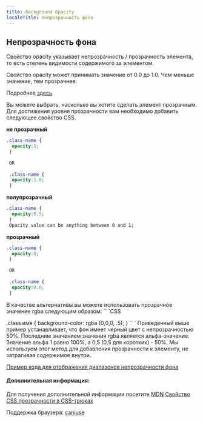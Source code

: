 ```yaml
---
title: Background Opacity
localeTitle: Непрозрачность фона
---
```

## Непрозрачность фона

Свойство opacity указывает непрозрачность / прозрачность элемента, то есть степень видимости содержимого за элементом.

Свойство opacity может принимать значение от 0.0 до 1.0. Чем меньше значение, тем прозрачнее:

Подробнее [здесь](https://www.w3schools.com/css/css_image_transparency.asp)

Вы можете выбрать, насколько вы хотите сделать элемент прозрачным. Для достижения уровня прозрачности вам необходимо добавить следующее свойство CSS.

**не прозрачный**

```css
.class-name { 
  opacity:1; 
 } 
 
 OR 
 
 .class-name { 
  opacity:1.0; 
 } 
```

**полупрозрачный**

```css
.class-name { 
  opacity:0.5; 
 } 
 Opacity value can be anything between 0 and 1; 
```

**прозрачный**

```css
.class-name { 
  opacity:0; 
 } 
 
 OR 
 
 .class-name { 
  opacity:0.0; 
 } 
```

В качестве альтернативы вы можете использовать прозрачное значение rgba следующим образом: \`\` \`CSS

.class имя { background-color: rgba (0,0,0, .5); } \`\` \` Приведенный выше пример устанавливает, что фон имеет черный цвет с непрозрачностью 50%. Последним значением значения rgba является альфа-значение. Значение альфа 1 равно 100%, а 0,5 (0,5 для коротких) - 50%. Мы используем этот метод для добавления прозрачности к элементу, не затрагивая содержимое внутри.

[Пример кода для отображения диапазонов непрозрачности фона](https://codepen.io/lvcoulter/full/dVrwmK/)

#### Дополнительная информация:

Для получения дополнительной информации посетите [MDN](https://developer.mozilla.org/en-US/docs/Web/CSS/opacity) [Свойство CSS прозрачности в CSS-трюках](https://css-tricks.com/almanac/properties/o/opacity/)

Поддержка браузера: [caniuse](https://caniuse.com/#search=opacity)
